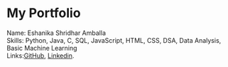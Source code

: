 # My Portfolio
Name: Eshanika Shridhar Amballa <br>
Skills: Python, Java, C, SQL, JavaScript, HTML, CSS, DSA, Data Analysis, Basic Machine Learning <br>
Links:[GitHub](https://github.com/esh22nika),
      [Linkedin](linkedin.com/in/eshanika-amballa/).<br>
